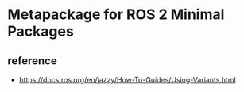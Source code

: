 # Metapackage for ROS 2 Minimal Packages

## reference
- https://docs.ros.org/en/jazzy/How-To-Guides/Using-Variants.html